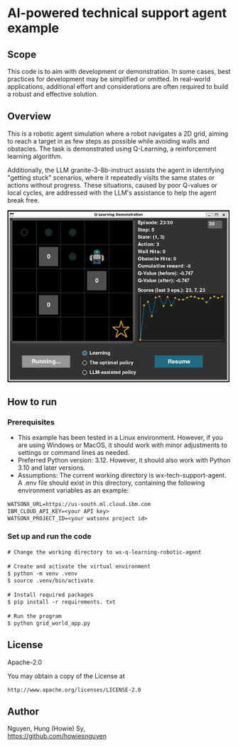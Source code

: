# AI-powered technical support agent example

## Scope

This code is to aim with development or demonstration. In some cases, best practices for development may be simplified or omitted. In real-world applications, additional effort and considerations are often required to build a robust and effective solution.

## Overview

This is a robotic agent simulation where a robot navigates a 2D grid, aiming to reach a target in as few steps as possible while avoiding walls and obstacles. The task is demonstrated using Q-Learning, a reinforcement learning algorithm. 

Additionally, the LLM granite-3-8b-instruct assists the agent in identifying "getting stuck" scenarios, where it repeatedly visits the same states or actions without progress. These situations, caused by poor Q-values or local cycles, are addressed with the LLM's assistance to help the agent break free.

<img src="images/screenshot1.jpg" width="500"/>

## How to run

### Prerequisites

- This example has been tested in a Linux environment. However, if you are using Windows or MacOS, it should work with minor adjustments to settings or command lines as needed.
- Preferred Python version: 3.12. However, it should also work with Python 3.10 and later versions.
- Assumptions: The current working directory is wx-tech-support-agent. A .env file should exist in this directory, containing the following environment variables as an example:
  
```
WATSONX_URL=https://us-south.ml.cloud.ibm.com
IBM_CLOUD_API_KEY=<your API key>
WATSONX_PROJECT_ID=<your watsonx project id>
```
### Set up and run the code

```
# Change the working directory to wx-q-learning-robotic-agent

# Create and activate the virtual environment
$ python -m venv .venv
$ source .venv/bin/activate

# Install required packages 
$ pip install -r requirements. txt

# Run the program
$ python grid_world_app.py
```

## License

Apache-2.0

You may obtain a copy of the License at 
```
http://www.apache.org/licenses/LICENSE-2.0
```

## Author

Nguyen, Hung (Howie) Sy, 
\
https://github.com/howiesnguyen

